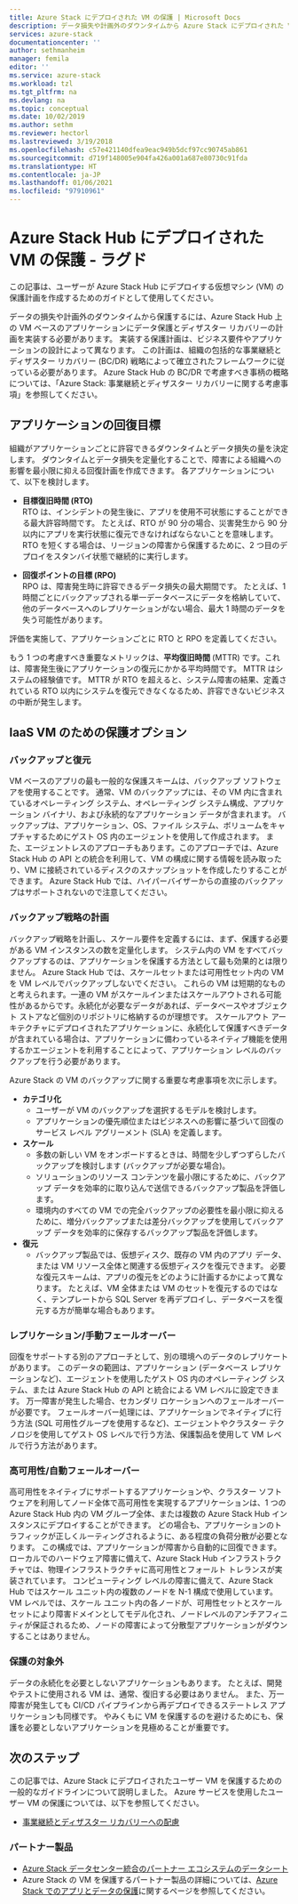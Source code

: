 ```yaml
---
title: Azure Stack にデプロイされた VM の保護 | Microsoft Docs
description: データ損失や計画外のダウンタイムから Azure Stack にデプロイされた VM を保護するための復旧計画の作成方法について説明します。
services: azure-stack
documentationcenter: ''
author: sethmanheim
manager: femila
editor: ''
ms.service: azure-stack
ms.workload: tzl
ms.tgt_pltfrm: na
ms.devlang: na
ms.topic: conceptual
ms.date: 10/02/2019
ms.author: sethm
ms.reviewer: hectorl
ms.lastreviewed: 3/19/2018
ms.openlocfilehash: c57e421140dfea9eac949b5dcf97cc90745ab861
ms.sourcegitcommit: d719f148005e904fa426a001a687e80730c91fda
ms.translationtype: HT
ms.contentlocale: ja-JP
ms.lasthandoff: 01/06/2021
ms.locfileid: "97910961"
---
```

# <a name="protect-vms-deployed-on-azure-stack-hub---ruggedized"></a>Azure Stack Hub にデプロイされた VM の保護 - ラグド

この記事は、ユーザーが Azure Stack Hub にデプロイする仮想マシン (VM) の保護計画を作成するためのガイドとして使用してください。

データの損失や計画外のダウンタイムから保護するには、Azure Stack Hub 上の VM ベースのアプリケーションにデータ保護とディザスター リカバリーの計画を実装する必要があります。 実装する保護計画は、ビジネス要件やアプリケーションの設計によって異なります。 この計画は、組織の包括的な事業継続とディザスター リカバリー (BC/DR) 戦略によって確立されたフレームワークに従っている必要があります。 Azure Stack Hub の BC/DR で考慮すべき事柄の概略については、「Azure Stack: 事業継続とディザスター リカバリーに関する考慮事項」を参照してください。

## <a name="application-recovery-objectives"></a>アプリケーションの回復目標

組織がアプリケーションごとに許容できるダウンタイムとデータ損失の量を決定します。 ダウンタイムとデータ損失を定量化することで、障害による組織への影響を最小限に抑える回復計画を作成できます。 各アプリケーションについて、以下を検討します。

- **目標復旧時間 (RTO)** \
    RTO は、インシデントの発生後に、アプリを使用不可状態にすることができる最大許容時間です。 たとえば、RTO が 90 分の場合、災害発生から 90 分以内にアプリを実行状態に復元できなければならないことを意味します。 RTO を短くする場合は、リージョンの障害から保護するために、2 つ目のデプロイをスタンバイ状態で継続的に実行します。

- **回復ポイントの目標 (RPO)** \
    RPO は、障害発生時に許容できるデータ損失の最大期間です。 たとえば、1 時間ごとにバックアップされる単一データベースにデータを格納していて、他のデータベースへのレプリケーションがない場合、最大 1 時間のデータを失う可能性があります。

評価を実施して、アプリケーションごとに RTO と RPO を定義してください。

もう 1 つの考慮すべき重要なメトリックは、**平均復旧時間** (MTTR) です。これは、障害発生後にアプリケーションの復元にかかる平均時間です。 MTTR はシステムの経験値です。 MTTR が RTO を超えると、システム障害の結果、定義されている RTO 以内にシステムを復元できなくなるため、許容できないビジネスの中断が発生します。

## <a name="protection-options-for-iaas-vms"></a>IaaS VM のための保護オプション

### <a name="backup-restore"></a>バックアップと復元

VM ベースのアプリの最も一般的な保護スキームは、バックアップ ソフトウェアを使用することです。 通常、VM のバックアップには、その VM 内に含まれているオペレーティング システム、オペレーティング システム構成、アプリケーション バイナリ、および永続的なアプリケーション データが含まれます。 バックアップは、アプリケーション、OS、ファイル システム、ボリュームをキャプチャするためにゲスト OS 内のエージェントを使用して作成されます。 また、エージェントレスのアプローチもあります。このアプローチでは、Azure Stack Hub の API との統合を利用して、VM の構成に関する情報を読み取ったり、VM に接続されているディスクのスナップショットを作成したりすることができます。 Azure Stack Hub では、ハイパーバイザーからの直接のバックアップはサポートされないので注意してください。

### <a name="planning-your-backup-strategy"></a>バックアップ戦略の計画

バックアップ戦略を計画し、スケール要件を定義するには、まず、保護する必要がある VM インスタンスの数を定量化します。 システム内の VM をすべてバックアップするのは、アプリケーションを保護する方法として最も効果的とは限りません。 Azure Stack Hub では、スケールセットまたは可用性セット内の VM を VM レベルでバックアップしないでください。 これらの VM は短期的なものと考えられます。一連の VM がスケールインまたはスケールアウトされる可能性があるからです。永続化が必要なデータがあれば、データベースやオブジェクト ストアなど個別のリポジトリに格納するのが理想です。 スケールアウト アーキテクチャにデプロイされたアプリケーションに、永続化して保護すべきデータが含まれている場合は、アプリケーションに備わっているネイティブ機能を使用するかエージェントを利用することによって、アプリケーション レベルのバックアップを行う必要があります。

Azure Stack の VM のバックアップに関する重要な考慮事項を次に示します。

- **カテゴリ化**
  - ユーザーが VM のバックアップを選択するモデルを検討します。
  - アプリケーションの優先順位またはビジネスへの影響に基づいて回復のサービス レベル アグリーメント (SLA) を定義します。
- **スケール**
  - 多数の新しい VM をオンボードするときは、時間を少しずつずらしたバックアップを検討します (バックアップが必要な場合)。
  - ソリューションのリソース コンテンツを最小限にするために、バックアップ データを効率的に取り込んで送信できるバックアップ製品を評価します。
  - 環境内のすべての VM での完全バックアップの必要性を最小限に抑えるために、増分バックアップまたは差分バックアップを使用してバックアップ データを効率的に保存するバックアップ製品を評価します。
- **復元**
  - バックアップ製品では、仮想ディスク、既存の VM 内のアプリ データ、または VM リソース全体と関連する仮想ディスクを復元できます。 必要な復元スキームは、アプリの復元をどのように計画するかによって異なります。 たとえば、VM 全体または VM のセットを復元するのではなく、テンプレートから SQL Server を再デプロイし、データベースを復元する方が簡単な場合もあります。

### <a name="replicationmanual-failover"></a>レプリケーション/手動フェールオーバー

回復をサポートする別のアプローチとして、別の環境へのデータのレプリケートがあります。 このデータの範囲は、アプリケーション (データベース レプリケーションなど)、エージェントを使用したゲスト OS 内のオペレーティング システム、または Azure Stack Hub の API と統合による VM レベルに設定できます。 万一障害が発生した場合、セカンダリ ロケーションへのフェールオーバーが必要です。 フェールオーバー処理には、アプリケーションでネイティブに行う方法 (SQL 可用性グループを使用するなど)、エージェントやクラスター テクノロジを使用してゲスト OS レベルで行う方法、保護製品を使用して VM レベルで行う方法があります。

### <a name="high-availabilityautomatic-failover"></a>高可用性/自動フェールオーバー

高可用性をネイティブにサポートするアプリケーションや、クラスター ソフトウェアを利用してノード全体で高可用性を実現するアプリケーションは、1 つの Azure Stack Hub 内の VM グループ全体、または複数の Azure Stack Hub インスタンスにデプロイすることができます。 どの場合も、アプリケーションのトラフィックが正しくルーティングされるように、ある程度の負荷分散が必要となります。 この構成では、アプリケーションが障害から自動的に回復できます。 ローカルでのハードウェア障害に備えて、Azure Stack Hub インフラストラクチャでは、物理インフラストラクチャに高可用性とフォールト トレランスが実装されています。 コンピューティング レベルの障害に備えて、Azure Stack Hub ではスケール ユニット内の複数のノードを N-1 構成で使用しています。 VM レベルでは、スケール ユニット内の各ノードが、可用性セットとスケール セットにより障害ドメインとしてモデル化され、ノードレベルのアンチアフィニティが保証されるため、ノードの障害によって分散型アプリケーションがダウンすることはありません。

### <a name="no-protection"></a>保護の対象外

データの永続化を必要としないアプリケーションもあります。 たとえば、開発やテストに使用される VM は、通常、復旧する必要はありません。 また、万一障害が発生しても CI/CD パイプラインから再デプロイできるステートレス アプリケーションも同様です。 やみくもに VM を保護するのを避けるためにも、保護を必要としないアプリケーションを見極めることが重要です。

<!-- ## Recommended topologies

Important considerations for your Azure Stack deployment: -->

## <a name="next-steps"></a>次のステップ

この記事では、Azure Stack にデプロイされたユーザー VM を保護するための一般的なガイドラインについて説明しました。 Azure サービスを使用したユーザー VM の保護については、以下を参照してください。

- [事業継続とディザスター リカバリーへの配慮](https://aka.ms/azurestackbcdrconsiderationswp)

### <a name="partner-products"></a>パートナー製品

- [Azure Stack データセンター統合のパートナー エコシステムのデータシート](https://aka.ms/azurestackbcdrpartners)
- Azure Stack の VM を保護するパートナー製品の詳細については、[Azure Stack でのアプリとデータの保護](https://azure.microsoft.com/blog/protecting-applications-and-data-on-azure-stack/)に関するページを参照してください。
